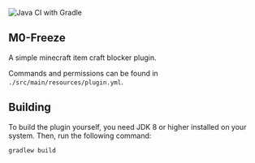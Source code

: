 ![Java CI with Gradle](https://github.com/M0diis/M0-CraftBlocker/workflows/Java%20CI%20with%20Gradle/badge.svg)

## M0-Freeze
A simple minecraft item craft blocker plugin.

Commands and permissions can be found in `./src/main/resources/plugin.yml`.

## Building
To build the plugin yourself, you need JDK 8 or higher installed on your system. Then, run the following command:

```
gradlew build
```
